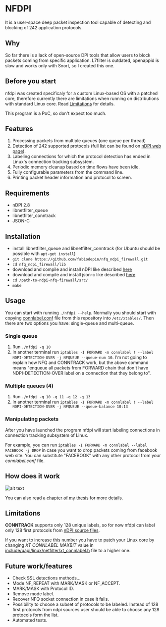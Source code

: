 # NFDPI
It is a user-space deep packet inspection tool capable of detecting and blocking of 242 application protocols.

## Why
So far there is a lack of open-source DPI tools that allow users to block packets coming from specific application.
L7filter is outdated, openappid is slow and works only with Snort, so I created this one.

## Before you start
nfdpi was created specificaly for a custom Linux-based OS with a patched core, therefore currently there are limitations when running on distributions with standard Linux core. Read [Limitations](#limitations) for details.

This program is a PoC, so don't expect too much.

## Features
1. Processing packets from multiple queues (one queue per thread)
2. Detection of 242 supported protocols (full list can be found on [nDPI web page](http://www.ntop.org/products/deep-packet-inspection/ndpi/)).
3. Labeling connections for which the protocol detection has ended in Linux's connection tracking subsystem.
4. Periodic memory cleanup based on time flows have been idle.
5. Fully configurable parameters from the command line.
6. Printing packet header information and protocol to screen.

## Requirements
- nDPI 2.8
- libnetfilter_queue
- libnetfilter_conntrack
- JSON-C

## Installation
- install libnetfilter_queue and libnetfilter_conntrack (for Ubuntu should be possible with `apt-get install`)
- `git clone https://github.com/fabiodepin/nfq_ndpi_firewall.git`
- `cd nfq_ndpi_firewall/lib`
- download and compile and install nDPI like described [here](https://github.com/ntop/nDPI/blob/2.8-stable/INSTALL)
- download and compile and install json-c like described [here](https://github.com/json-c/json-c/blob/master/README.md)
- `cd /path-to-ndpi-nfq-firewall/src/`
- `make`

## Usage
You can start with running `./nfdpi --help`.
Normally you should start with copying [connlabel.conf](./connlabel.conf) file from this repository into `/etc/xtables/`.
Then there are two options you have: single-queue and multi-queue.

### Single queue
1. Run `./nfdpi -q 10`
2. In another terminal run `iptables -I FORWARD -m connlabel ! --label NDPI-DETECTION-OVER -j NFQUEUE --queue-num 10`. I'm not going to explain how NFQ and CONNTRACK work, but the above command means "enqueue all packets from FORWARD chain that don't have NDPI-DETECTION-OVER label on a connection that they belong to".

### Multiple queues (4)
1. Run `./nfdpi -q 10 -q 11 -q 12 -q 13`
2. In another terminal run `iptables -I FORWARD -m connlabel ! --label NDPI-DETECTION-OVER -j NFQUEUE --queue-balance 10:13`

### Manipulating packets
After you have launched the program nfdpi will start labeling connections in connection tracking subsystem of Linux.

For example, you can run `iptables -I FORWARD -m connlabel --label FACEBOOK -j DROP` in case you want to drop packets coming from facebook web site. You can substitute "FACEBOOK" with any other protocol from your *connlabel.conf* file.

## How does it work
![alt text](https://github.com/fabiodepin/nfq_ndpi_firewall/blob/master/docs/workflow.png "nfdpi Workflow")

You can also read a [chapter of my thesis](./docs/thesis_chapter_l7firewall.pdf) for more details.

## Limitations
**CONNTRACK** supports only 128 unique labels, so for now nfdpi can label only 128 first protocols from [nDPI source files](https://github.com/ntop/nDPI/blob/2.8-stable/src/include/ndpi_protocol_ids.h).

If you want to increase this number you have to patch your Linux core by changing *XT CONNLABEL MAXBIT* value in [include/uapi/linux/netfilter/xt_connlabel.h](https://github.com/torvalds/linux/blob/master/include/uapi/linux/netfilter/xt_connlabel.h) file to a higher one.

## Future work/features
- Check SSL detections methods...
- Mode NF_REPEAT with MARK/MASK or NF_ACCEPT.
- MARK/MASK with Protocol ID.
- Remove mode label.
- Recover NFQ socket connection in case it fails.
- Possibility to choose a subset of protocols to be labeled. Instead of 128 first protocols from ndpi sources user should be able to choose any 128 protocols form the list.
- Automated tests.

